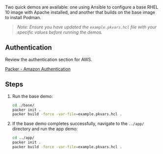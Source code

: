 Two quick demos are available: one using Ansible to configure a base RHEL 10 image with Apache installed, and another that builds on the base image to install Podman.

> *Note: Ensure you have updated the `example.pkvars.hcl` file with your specific values before running the demos.*

## Authentication

Review the authentication section for AWS. 

[Packer - Amazon Authentication](https://developer.hashicorp.com/packer/integrations/hashicorp/amazon#authentication)

## Steps
1. Run the base demo:
    ```sh
    cd ./base/
    packer init .
    packer build -force -var-file=example.pkvars.hcl . 
    ```

2. If the base demo completes successfully, navigate to the `../app/` directory and run the app demo:
    ```sh
    cd ../app/
    packer init .
    packer build -force -var-file=example.pkvars.hcl .
    ```

